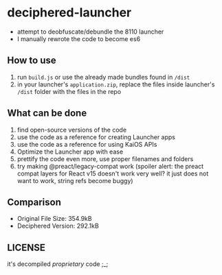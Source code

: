 # deciphered-launcher

- attempt to deobfuscate/debundle the 8110 launcher
- I manually rewrote the code to become es6

## How to use

1. run `build.js` or use the already made bundles found in `/dist`
2. in your launcher's `application.zip`, replace the files inside launcher's `/dist` folder with the files in the repo

## What can be done

1. find open-source versions of the code
2. use the code as a reference for creating Launcher apps
3. use the code as a reference for using KaiOS APIs
4. Optimize the Launcher app with ease
5. prettify the code even more, use proper filenames and folders
6. try making @preact/legacy-compat work (spoiler alert: the preact compat layers for React v15 doesn't work very well? it just does not want to work, string refs become buggy)

## Comparison

- Original File Size: 354.9kB
- Deciphered Version: 292.1kB

## LICENSE

it's decompiled _proprietary_ code ;\_;
